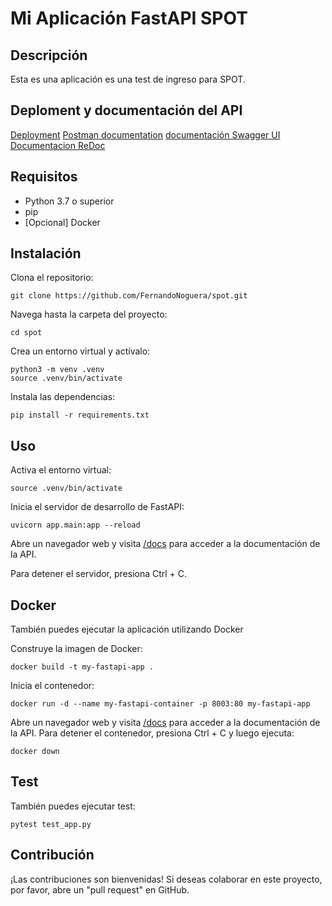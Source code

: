 # Mi Aplicación FastAPI SPOT

## Descripción

Esta es una aplicación es una test de ingreso para SPOT.

## Deploment y documentación del API

[Deployment](https://api.spot.maelstrom-digital.cl/)
[Postman documentation](https://documenter.getpostman.com/view/14482878/2s93eYWY8g)
[documentación Swagger UI ](https://api.spot.maelstrom-digital.cl/docs)
[Documentacion ReDoc](https://api.spot.maelstrom-digital.cl/redoc)

## Requisitos
- Python 3.7 o superior
- pip
- [Opcional] Docker 

## Instalación

Clona el repositorio:
``` 
git clone https://github.com/FernandoNoguera/spot.git
``` 

Navega hasta la carpeta del proyecto:
``` 
cd spot
``` 


Crea un entorno virtual y actívalo:
``` 
python3 -m venv .venv
source .venv/bin/activate
```

Instala las dependencias:
```
pip install -r requirements.txt
``` 

## Uso

Activa el entorno virtual:
``` 
source .venv/bin/activate
``` 

Inicia el servidor de desarrollo de FastAPI:

``` 
uvicorn app.main:app --reload
``` 

Abre un navegador web y visita [/docs](http://localhost:8000/docs) para acceder a la documentación de la API.

Para detener el servidor, presiona Ctrl + C.

## Docker

También puedes ejecutar la aplicación utilizando Docker

Construye la imagen de Docker:
``` 
docker build -t my-fastapi-app .
``` 

Inicia el contenedor:
``` 
docker run -d --name my-fastapi-container -p 8003:80 my-fastapi-app
``` 
Abre un navegador web y visita [/docs](http://localhost:8000/docs) para acceder a la documentación de la API.
Para detener el contenedor, presiona Ctrl + C y luego ejecuta:

``` 
docker down
``` 

## Test

También puedes ejecutar test:

``` 
pytest test_app.py 
``` 


## Contribución
¡Las contribuciones son bienvenidas! Si deseas colaborar en este proyecto, por favor, abre un "pull request" en GitHub.


